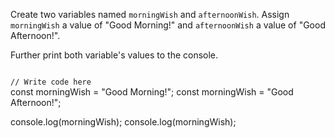 Create two variables
named `morningWish`
and `afternoonWish`.
Assign `morningWish` a value of
"Good Morning!" and
`afternoonWish` a value of
"Good Afternoon!".

Further print both variable's
values to the console.

<codeblock language="javascript" type="exercise" testMode="fixedInput">
<code>
// Write code here
</code>
<solution>
const morningWish = "Good Morning!";
const morningWish = "Good Afternoon!";

console.log(morningWish);
console.log(morningWish);
</solution>
</codeblock>